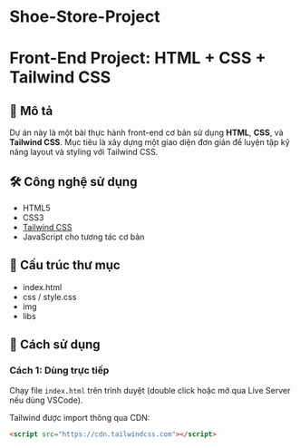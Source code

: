 # Shoe-Store-Project
# Front-End Project: HTML + CSS + Tailwind CSS

## 📌 Mô tả
Dự án này là một bài thực hành front-end cơ bản sử dụng **HTML**, **CSS**, và **Tailwind CSS**. Mục tiêu là xây dựng một giao diện đơn giản để luyện tập kỹ năng layout và styling với Tailwind CSS.

## 🛠 Công nghệ sử dụng
- HTML5
- CSS3
- [Tailwind CSS](https://tailwindcss.com/)
- JavaScript cho tương tác cơ bản

## 📁 Cấu trúc thư mục
- index.html
- css / style.css
- img
- libs

## 🚀 Cách sử dụng

### Cách 1: Dùng trực tiếp
Chạy file `index.html` trên trình duyệt (double click hoặc mở qua Live Server nếu dùng VSCode).

Tailwind được import thông qua CDN:
```html
<script src="https://cdn.tailwindcss.com"></script>
